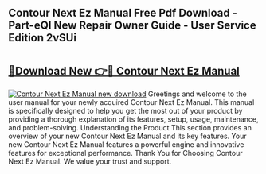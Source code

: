 ## Contour Next Ez Manual Free Pdf Download - Part-eQl New Repair Owner Guide - User Service Edition 2vSUi

# <h2><a href="http://bc1169.oget.top/?id=Contour+Next+Ez+Manual">🔗Download New 👉🔴 Contour Next Ez Manual</a></h2>

[![Contour Next Ez Manual new download](https://i.imgur.com/5g1atiW.png)](http://bc1169.oget.top/?id=Contour+Next+Ez+Manual)
Greetings and welcome to the user manual for your newly acquired Contour Next Ez Manual. This manual is specifically designed to help you get the most out of your product by providing a thorough explanation of its features, setup, usage, maintenance, and problem-solving. Understanding the Product This section provides an overview of your new Contour Next Ez Manual and its key features. Your new Contour Next Ez Manual features a powerful engine and innovative features for exceptional performance. Thank You for Choosing Contour Next Ez Manual. We value your trust and support.
